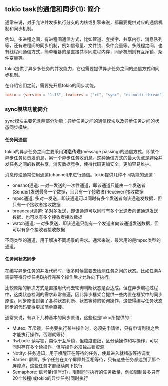 ## tokio task的通信和同步(1): 简介

通常来说，对于允许并发多执行分支的内核或引擎来说，都需要提供对应的通信机制和同步机制。

例如，多进程之间，有进程间通信方式，比如管道、套接字、共享内存、消息队列等，还有进程间的同步机制，例如信号量、文件锁、条件变量等。多线程之间，也有线程间通信方式，简单粗暴的是直接共享同进程内存，同步机制则有互斥锁、条件变量等。

tokio提供了异步多任务的并发能力，它也需要提供异步任务之间的通信方式和同步机制。

在介绍它们之前，需要先开启tokio的同步功能。

```toml
tokio = {version = "1.13", features = ["rt", "sync", "rt-multi-thread"]}
```

### sync模块功能简介

sync模块主要包含两部分功能：异步任务之间的通信模块以及异步任务之间的状态同步模块。

#### 任务间通信

tokio的异步任务之间主要采用**消息传递**(message passing)的通信方式，即某个异步任务负责发消息，另一个异步任务收消息。这种通信方式的最大优点是避免并发任务之间的数据共享，消灭数据竞争，使得代码更加安全，更加容易维护。

消息传递通常使用通道(channel)来进行通信。tokio提供几种不同功能的通道：  
- oneshot通道: 一对一发送的一次性通道，即该通道只能由一个发送者(Sender)发送最多一个数据，且只有一个接收者(Receiver)接收数据  
- mpsc通道: 多对一发送，即该通道可以同时有多个发送者向该通道发数据，但只有一个接收者接收数据  
- broadcast通道: 多对多发送，即该通道可以同时有多个发送者向该通道发送数据，也可以有多个接收者接收数据  
- watch通道: 一对多发送，即该通道只能有一个发送者向该通道发送数据，但可以有多个接收者接收数据  

不同类型的通道，用于解决不同场景的需求。通常来说，最常用的是mpsc类型的通道。

#### 任务间状态同步

在编写异步任务的并发代码时，很多时候需要去检测任务之间的状态。比如任务A需要等待异步任务B执行完某个操作后才允许向下执行。

比较原始的解决方式是直接用代码去轮询判断状态是否达成。但在异步编程过程中，这类状态检测的需求非常普遍，因此异步框架会提供一些内置在框架中的同步原语。同步原语封装了各种状态判断、状态等待的轮询操作，这使得编写任务状态同步的代码变得更加简单直接。

通常来说，有以下几种基本的同步原语，这些也是tokio所提供的：  
- Mutex: 互斥锁，任务要执行某些操作时，必须先申请锁，只有申请到锁之后才能执行操作，否则就等待  
- RwLock: 读写锁，类似于互斥锁，但粒度更细，区分读操作和写操作，可以同时存在多个读操作，但写操作必须独占锁资源  
- Notify: 任务通知，用于唤醒正在等待的任务，使其进入就绪态等待调度  
- Barrier: 屏障，多个任务在某个屏障处互相等待，只有这些任务都达到了那个屏障点，这些任务才都继续向下执行  
- Semaphore: 信号量(信号灯)，限制同时执行的任务数量，例如限制最多只有20个线程(或tokio的异步任务)同时执行  





